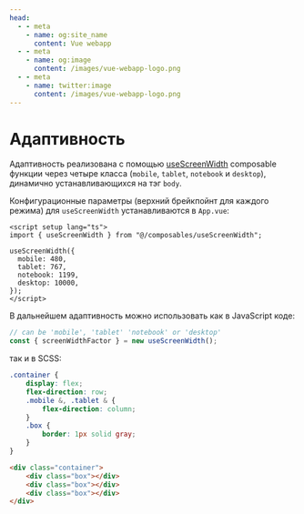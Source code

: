 ```yaml
---
head:
  - - meta
    - name: og:site_name
      content: Vue webapp
  - - meta
    - name: og:image
      content: /images/vue-webapp-logo.png
  - - meta
    - name: twitter:image
      content: /images/vue-webapp-logo.png
---
```


# Адаптивность

Адаптивность реализована с помощью [useScreenWidth](https://github.com/vuesence/vue-webapp/blob/main/src/composables/useScreenWidth.ts) composable функции через четыре класса (`mobile`, `tablet`, `notebook` и `desktop`), динамично устанавливающихся на тэг `body`.

Конфигурационные параметры (верхний брейкпойнт для каждого режима) для `useScreenWidth` устанавливаются в `App.vue`:

```vue
<script setup lang="ts">
import { useScreenWidth } from "@/composables/useScreenWidth";

useScreenWidth({
  mobile: 480,
  tablet: 767,
  notebook: 1199,
  desktop: 10000,
});
</script>
```

В дальнейшем адаптивность можно использовать как в JavaScript коде:

```js
// can be 'mobile', 'tablet' 'notebook' or 'desktop'
const { screenWidthFactor } = new useScreenWidth();
```

так и в SCSS:

```scss 
.container {
    display: flex;
    flex-direction: row;
    .mobile &, .tablet & {
        flex-direction: column;
    }
    .box {
        border: 1px solid gray;
    }
}
```

```html 
<div class="container">
    <div class="box"></div>
    <div class="box"></div>
    <div class="box"></div>
</div>
```